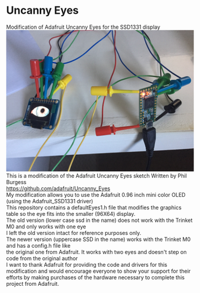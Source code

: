 # Uncanny Eyes
 Modification of Adafruit Uncanny Eyes for the SSD1331 display <br/>
![Client Photo](https://github.com/bonnette/Uncanny_Eyes/blob/master/photos/eye_teensy.jpg)
<br/>
This is a modification of the Adafruit Uncanny Eyes sketch Written by Phil Burgess <br/>
https://github.com/adafruit/Uncanny_Eyes <br/>
My modification allows you to use the Adafruit 0.96 inch mini color OLED (using the Adafruit_SSD1331 driver)<br/>
This repository contains a defaultEyes1.h file that modifies the graphics table so the eye fits into the smaller (96X64) display.<br/>
The old version (lower case ssd in the name) does not work with the Trinket M0 and only works with one eye<br/>
I left the old version intact for reference purposes only.<br/>
The newer version (uppercase SSD in the name) works with the Trinket M0 and has a config.h file like<br/>
the original one from Adafruit. It works with two eyes and doesn't step on code from the original author <br/>
I want to thank Adafruit for providing the code and drivers for this modification and would encourage everyone to show your support for their efforts by making purchases of the hardware necessary to complete this project from Adafruit.
